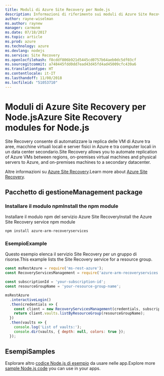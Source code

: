 ```yaml
---
title: Moduli di Azure Site Recovery per Node.js
description: Informazioni di riferimento sui moduli di Azure Site Recovery per Node.js
author: rayne-wiselman
ms.author: raynew
manager: carmonm
ms.date: 07/18/2017
ms.topic: article
ms.prod: azure
ms.technology: azure
ms.devlang: nodejs
ms.service: Site Recovery
ms.openlocfilehash: f8cddf806b921d5445cd0757b64aeb0dc5df03cf
ms.sourcegitcommit: a748445fdd0dd7ead43d45fd4ad45009cfc439a6
ms.translationtype: HT
ms.contentlocale: it-IT
ms.lasthandoff: 11/08/2018
ms.locfileid: "51053710"
---
```

# <a name="azure-site-recovery-modules-for-nodejs"></a><span data-ttu-id="53e47-103">Moduli di Azure Site Recovery per Node.js</span><span class="sxs-lookup"><span data-stu-id="53e47-103">Azure Site Recovery modules for Node.js</span></span>

<span data-ttu-id="53e47-104">Site Recovery consente di automatizzare la replica delle VM di Azure tra aree, macchine virtuali locali e server fisici in Azure e tra computer locali in un data center secondario.</span><span class="sxs-lookup"><span data-stu-id="53e47-104">Site Recovery allows you to automate replication of Azure VMs between regions, on-premises virtual machines and physical servers to Azure, and on-premises machines to a secondary datacenter.</span></span>

<span data-ttu-id="53e47-105">Altre informazioni su [Azure Site Recovery](https://docs.microsoft.com/azure/site-recovery/site-recovery-overview).</span><span class="sxs-lookup"><span data-stu-id="53e47-105">Learn more about [Azure Site Recovery](https://docs.microsoft.com/azure/site-recovery/site-recovery-overview).</span></span>

## <a name="management-package"></a><span data-ttu-id="53e47-106">Pacchetto di gestione</span><span class="sxs-lookup"><span data-stu-id="53e47-106">Management package</span></span>

### <a name="install-the-npm-module"></a><span data-ttu-id="53e47-107">Installare il modulo npm</span><span class="sxs-lookup"><span data-stu-id="53e47-107">Install the npm module</span></span>

<span data-ttu-id="53e47-108">Installare il modulo npm del servizio Azure Site Recovery</span><span class="sxs-lookup"><span data-stu-id="53e47-108">Install the Azure Site Recovery service npm module</span></span>

```bash
npm install azure-arm-recoveryservices
```

### <a name="example"></a><span data-ttu-id="53e47-109">Esempio</span><span class="sxs-lookup"><span data-stu-id="53e47-109">Example</span></span>

<span data-ttu-id="53e47-110">Questo esempio elenca il servizio Site Recovery per un gruppo di risorse.</span><span class="sxs-lookup"><span data-stu-id="53e47-110">This example lists the Site Recovery service for a resource group.</span></span>

```javascript
const msRestAzure = require('ms-rest-azure');
const RecoveryServicesManagement = require('azure-arm-recoveryservices');

const subscriptionId = 'your-subscription-id';
const resourceGroupName = 'your-resource-group-name';

msRestAzure
  .interactiveLogin()
  .then(credentials => {
    const client = new RecoveryServicesManagement(credentials, subscriptionId);
    return client.vaults.listByResourceGroup(resourceGroupName);
  })
  .then(vaults => {
    console.log('List of vaults:');
    console.dir(vaults, { depth: null, colors: true });
  });
```

## <a name="samples"></a><span data-ttu-id="53e47-111">Esempi</span><span class="sxs-lookup"><span data-stu-id="53e47-111">Samples</span></span>

<span data-ttu-id="53e47-112">Esplorare altro [codice Node.js di esempio](https://azure.microsoft.com/resources/samples/?platform=nodejs) da usare nelle app.</span><span class="sxs-lookup"><span data-stu-id="53e47-112">Explore more [sample Node.js code](https://azure.microsoft.com/resources/samples/?platform=nodejs) you can use in your apps.</span></span>
